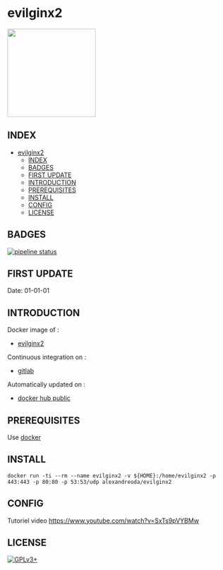 # evilginx2

<img src="https://assets.gitlab-static.net/uploads/-/system/project/avatar/12904444/evilginx2-logo-512.png" width="200" height="200"/>


## INDEX

- [evilginx2](#evilginx2)
  - [INDEX](#index)
  - [BADGES](#badges)
  - [FIRST UPDATE](#first-update)
  - [INTRODUCTION](#introduction)
  - [PREREQUISITES](#prerequisites)
  - [INSTALL](#install)
  - [CONFIG](#config)
  - [LICENSE](#license)


## BADGES

[![pipeline status](https://gitlab.com/oda-alexandre/evilginx2/badges/master/pipeline.svg)](https://gitlab.com/oda-alexandre/evilginx2/commits/master)


## FIRST UPDATE

Date: 01-01-01


## INTRODUCTION

Docker image of :

- [evilginx2](https://breakdev.org/evilginx-2-next-generation-of-phishing-2fa-tokens)

Continuous integration on :

- [gitlab](https://gitlab.com/oda-alexandre/evilginx2/pipelines)

Automatically updated on :

- [docker hub public](https://hub.docker.com/r/alexandreoda/evilginx2/)


## PREREQUISITES

Use [docker](https://www.docker.com)


## INSTALL

```
docker run -ti --rm --name evilginx2 -v ${HOME}:/home/evilginx2 -p 443:443 -p 80:80 -p 53:53/udp alexandreoda/evilginx2
```


## CONFIG

Tutoriel video https://www.youtube.com/watch?v=SxTs9pVYBMw


## LICENSE

[![GPLv3+](http://gplv3.fsf.org/gplv3-127x51.png)](https://gitlab.com/oda-alexandre/evilginx2/blob/master/LICENSE)
